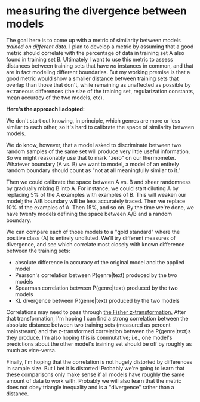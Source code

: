 measuring the divergence between models
=====================================

The goal here is to come up with a metric of similarity between models *trained on different data.* I plan to develop a metric by assuming that a good metric should correlate with the percentage of data in training set A also found in training set B. Ultimately I want to use this metric to assess distances between training sets that have *no* instances in common, and that are in fact modeling different boundaries. But my working premise is that a good metric would show a smaller distance between training sets that overlap than those that don't, while remaining as unaffected as possible by extraneous differences (the size of the training set, regularization constants, mean accuracy of the two models, etc).

**Here's the approach I adopted:**

We don't start out knowing, in principle, which genres are more or less similar to each other, so it's hard to calibrate the space of similarity between models.

We do know, however, that a model asked to discriminate between two random samples of the same set will produce very little useful information. So we might reasonably use that to mark "zero" on our thermometer. Whatever boundary (A vs. B) we want to model, a model of an entirely random boundary should count as "not at all meaningfully similar to it."

Then we could calibrate the space between A vs. B and sheer randomness by gradually mixing B into A. For instance, we could start diluting A by replacing 5% of the A examples with examples of B. This will weaken our model; the A/B boundary will be less accurately traced. Then we replace 10% of the examples of A. Then 15%, and so on. By the time we're done, we have twenty models defining the space between A/B and a random boundary.

We can compare each of those models to a "gold standard" where the positive class (A) is entirely undiluted. We'll try different measures of divergence, and see which correlate most closely with known difference between the training sets:

* absolute difference in accuracy of the original model and the applied model
* Pearson's correlation between P(genre|text) produced by the two models
* Spearman correlation between P(genre|text) produced by the two models
* KL divergence between P(genre|text) produced by the two models

Correlations may need to pass through [the Fisher z-transformation.](https://en.wikipedia.org/wiki/Fisher_transformation) After that transformation, I'm hoping I can find a strong correlation between the absolute distance between two training sets (measured as percent mainstream) and the z-transformed correlation between the P(genre|text)s they produce. I'm also hoping this is commutative; i.e., one model's predictions about the other model's training set should be off by roughly as much as vice-versa.

Finally, I'm hoping that the correlation is not hugely distorted by differences in sample size. But I bet it is distorted! Probably we're going to learn that these comparisons only make sense if all models have roughly the same amount of data to work with. Probably we will also learn that the metric does not obey triangle inequality and is a "divergence" rather than a distance.